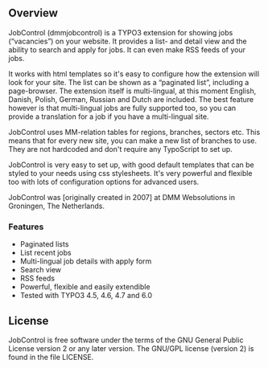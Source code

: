## Overview
JobControl (dmmjobcontrol) is a TYPO3 extension for showing jobs (“vacancies”) on your website. It provides a list- and detail view and the ability to search and apply for jobs. It can even make RSS feeds of your jobs.

It works with html templates so it's easy to configure how the extension will look for your site. The list can be shown as a “paginated list”, including a page-browser. The extension itself is multi-lingual, at this moment English, Danish, Polish, German, Russian and Dutch are included. The best feature however is that multi-lingual jobs are fully supported too, so you can provide a translation for a job if you have a multi-lingual site.

JobControl uses MM-relation tables for regions, branches, sectors etc. This means that for every new site, you can make a new list of branches to use. They are not hardcoded and don't require any TypoScript to set up.

JobControl is very easy to set up, with good default templates that can be styled to your needs using css stylesheets. It's very powerful and flexible too with lots of configuration options for advanced users.

JobControl was [originally created in 2007] at DMM Websolutions in Groningen, The Netherlands.

### Features
* Paginated lists
* List recent jobs
* Multi-lingual job details with apply form
* Search view
* RSS feeds
* Powerful, flexible and easily extendible
* Tested with TYPO3 4.5, 4.6, 4.7 and 6.0

## License
JobControl is free software under the terms of the
GNU General Public License version 2 or any later version.
The GNU/GPL license (version 2) is found in the file LICENSE.
